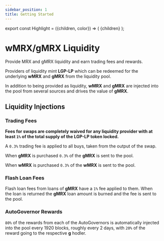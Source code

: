 ```yaml
---
sidebar_position: 1
title: Getting Started
---
```


export const Highlight = ({children, color}) => (
<span
style={{color}}>
{children}
</span>
);

# <Highlight color="#bf96c6">**wMRX**</Highlight>/<Highlight color="#bf96c6">**gMRX**</Highlight> Liquidity

Provide MRX and gMRX liquidity and earn trading fees and rewards.

Providers of liquidity mint <Highlight color="#bf96c6">**LGP-LP**</Highlight> which can be redeemed for the underlying <Highlight color="#bf96c6">**wMRX**</Highlight> and <Highlight color="#bf96c6">**gMRX**</Highlight> from the liquidity pool.

In addition to being provided as liquidity, <Highlight color="#bf96c6">**wMRX**</Highlight> and <Highlight color="#bf96c6">**gMRX**</Highlight> are injected into the pool from several sources and drives the value of <Highlight color="#bf96c6">**gMRX**</Highlight>.

## Liquidity Injections

### Trading Fees

**Fees for swaps are completely waived for any liquidity provider with at least `1%` of the total supply of the <Highlight color="#bf96c6">LGP-LP</Highlight> token locked.**

A `0.3%` trading fee is applied to all buys, taken from the output of the swap.

When <Highlight color="#bf96c6">**gMRX**</Highlight> is purchased `0.3%` of the <Highlight color="#bf96c6">**gMRX**</Highlight> is sent to the pool.

When <Highlight color="#bf96c6">**wMRX**</Highlight> is purchased `0.3%` of the <Highlight color="#bf96c6">**wMRX**</Highlight> is sent to the pool.

### Flash Loan Fees

Flash loan fees from loans of <Highlight color="#bf96c6">**gMRX**</Highlight> have a `1%` fee applied to them. When the loan is returned the <Highlight color="#bf96c6">**gMRX**</Highlight> loan amount is burned and the fee is sent to the pool.

### AutoGovernor Rewards

`80%` of the rewards from each of the AutoGovernors is automatically injected into the pool every 1920 blocks, roughly every 2 days, with `20%` of the reward going to the respective <Highlight color="#bf96c6">**g**</Highlight> hodler.
